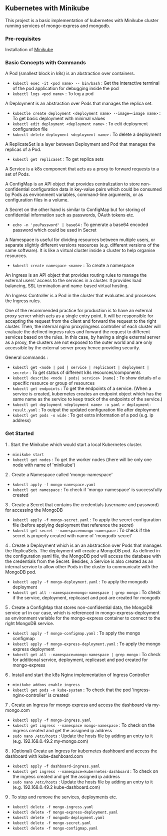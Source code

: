 ## Kubernetes with Minikube
This project is a basic implementation of kubernetes with Minikube cluster 
running services of mongo-express and mongodb.

### Pre-requisites 
Installation of [Minikube](https://minikube.sigs.k8s.io/docs/start/)

### Basic Concepts with Commands
A Pod (smallest block in k8s) is an abstraction over containers.
- `kubectl exec -it <pod name> -- bin/bash` : Get the interactive terminal of the pod application for debugging inside 
the pod
- `kubectl logs <pod name>` : To log a pod

A Deployment is an abstraction over Pods that manages the replica set.
- `kubectle create deployment <deployment name> --image=<image name>` : To get basic deployment with minimal values
- `kubectl edit deployment <deployment name>` : To edit deployment configuration file
- `kubectl delete deployment <deployment name>` : To delete a deployment

A ReplicateSet is a layer between Deployment and Pod that manages the replicas of a Pod.
- `kubectl get replicaset` : To get replica sets

A Service is a k8s component that acts as a proxy to forward requests to a set of Pods.

A ConfigMap is an API object that provides centralization to store non-confidential configuration data in key-value pairs 
which could be consumed by Pods as environment variables, command-line arguments, or as configuration files in a volume.

A Secret on the other hand is similar to ConfigMap but for storing of confidential information such as passwords, 
OAuth tokens etc.
- `echo -n 'youPassword' | base64` : To generate a base64 encoded password which could be used in Secret

A Namespace is useful for dividing resources between multiple users, or separate slightly different versions resources 
(e.g. different versions of the same software). It is like a virtual cluster inside a cluster to help organise resources.
- `kubectl create namespace <name>` : To create a namespace

An Ingress is an API object that provides routing rules to manage the external users' access to the services in a cluster. 
It provides load balancing, SSL termination and name-based virtual hosting.

An Ingress Controller is a Pod in the cluster that evaluates and processes the Ingress rules. 

One of the recommended practice for production is to have an external proxy server which acts as a single entry point. 
It will be responsible for accepting the request from the client and forward the request to the right cluster.
Then, the internal nginx proxy/ingress controller of each cluster will evaluate the defined ingress rules and forward the 
request to different services based on the rules. In this case, by having a single external server as a proxy, the 
clusters are not exposed to the outer world and are only accessible by the external server proxy hence providing security. 

General commands :
- `kubectl get <node | pod | service | replicaset | deployment | secret>` : To get status of different k8s resources/components
- `kubectl describe <node | pods| service> [name]` : To show details of a specific resource or group of resources
- `kubectl get endpoints` : To get the endpoints of a service. (When a service is created, kubernetes creates an 
endpoint object which has the same name as the service to keep track of the endpoints of the service.)
- `kubectl get deployment <deployment name> -o yaml > deployment-result.yaml` : To output the updated configuration file 
after deployment 
- `kubectl get pods -o wide` : To get extra information of a pod (e.g. ip address)

### Get Started
1 . Start the Minikube which would start a local Kubernetes cluster.
- `minikube start`
- `kubectl get nodes` : To get the worker nodes (there will be only one node with name of 'minikube')

2 . Create a Namespace called 'mongo-namespace'
- `kubectl apply -f mongo-namespace.yaml` 
- `kubectl get namespace` : To check if 'mongo-namespace' is successfully created

3 . Create a Secret that contains the credentials (username and password) for accessing the MongoDB 
- `kubectl apply -f mongo-secret.yaml` : To apply the secret configuration file (before applying deployment that 
reference the secret)
- `kubectl get secret --namespace=mongo-namespace` : To check if the secret is properly created with name of 
'mongodb-secret'

4 . Create a Deployment which is an an abstraction over Pods that manages the ReplicaSets. The deployment will create 
a MongoDB pod. As defined in the configuration yaml file, the MongoDB pod will access the database with the credentials
from the Secret. Besides, a Service is also created as an internal service to allow other Pods in the cluster to communicate
with the MongoDB pod.
- `kubectl apply -f mongo-deployment.yaml` : To apply the mongodb deployment
- `kubectl get all --namespace=mongo-namespace | grep mongo` : To check if the service, deployment, replicaset and pod 
are created for mongodb

5 . Create a ConfigMap that stores non-confidential data, the MongoDB service url in our case, which is referenced
in mongo-express-deployment as environment variable for the mongo-express container to connect to the right MongoDB service.
- `kubectl apply -f mongo-configmap.yaml` : To apply the mongo configmap
- `kubectl apply -f mongo-express-deployment.yaml` : To apply the mongo express deployment
- `kubectl get all --namespace=mongo-namespace | grep mongo` : To check for additional service, deployment, replicaset
and pod created for mongo-express

6 . Install and start the k8s Nginx implementation of Ingress Controller
- `minikube addons enable ingress`
- `kubectl get pods -n kube-system` : To check that the pod 'ingress-nginx-controller' is created 

7 . Create an Ingress for mongo express and access the dashboard via my-mongo.com
- `kubectl apply -f mongo-ingress.yaml`
- `kubectl get ingress --namespace mongo-namespace` : To check on the ingress created and get the assigned ip address
- `sudo nano /etc/hosts` : Update the hosts file by adding an entry to it (e.g. 192.168.0.49.2 my-mongo.com)

8 . (Optional) Create an Ingress for kubernetes dashboard and access the dashboard with kube-dashboard.com
- `kubectl apply -f dashboard-ingress.yaml`
- `kubectl get ingress --namespace=kubernetes-dashboard` : To check on the ingress created and get the assigned ip address
- `sudo nano /etc/hosts` : Update the hosts file by adding an entry to it (e.g. 192.168.0.49.2 kube-dashboard.com)

9 . To stop and remove the services, deployments etc.
- `kubectl delete -f mongo-ingress.yaml`
- `kubectl delete -f mongo-express-deployment.yaml`
- `kubectl delete -f mongodb-deployment.yaml`
- `kubectl delete -f mongo-secret.yaml`
- `kubectl delete -f mongo-configmap.yaml`
